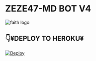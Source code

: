 # ZEZE47-MD BOT V4

<img alt="faith logo"  src="https://i.imgur.com/VwloR6v.jpeg">
  </a>
</p>


## 👇¥DEPLOY TO HEROKU¥

[![Deploy](https://www.herokucdn.com/deploy/button.svg)](https://heroku.com/deploy?template=https://github.com/humphreymbise/ZEZE47-MD_V4)
